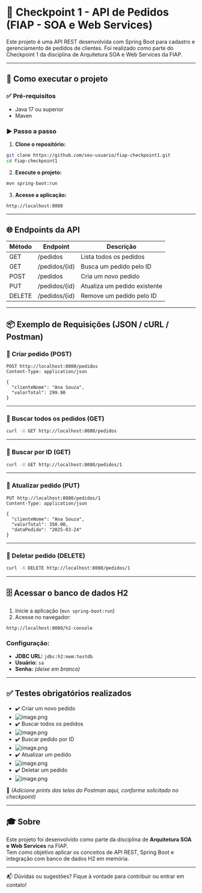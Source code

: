 
# 🧾 Checkpoint 1 - API de Pedidos (FIAP - SOA e Web Services)

Este projeto é uma API REST desenvolvida com Spring Boot para cadastro e gerenciamento de pedidos de clientes. Foi realizado como parte do Checkpoint 1 da disciplina de Arquitetura SOA e Web Services da FIAP.

---

## 🚀 Como executar o projeto

### ✅ Pré-requisitos
- Java 17 ou superior
- Maven

### ▶️ Passo a passo

1. **Clone o repositório:**
```bash
git clone https://github.com/seu-usuario/fiap-checkpoint1.git
cd fiap-checkpoint1
```

2. **Execute o projeto:**
```bash
mvn spring-boot:run
```

3. **Acesse a aplicação:**
```
http://localhost:8080
```

---

## 🌐 Endpoints da API

| Método | Endpoint         | Descrição                       |
|--------|------------------|---------------------------------|
| GET    | /pedidos         | Lista todos os pedidos          |
| GET    | /pedidos/{id}    | Busca um pedido pelo ID         |
| POST   | /pedidos         | Cria um novo pedido             |
| PUT    | /pedidos/{id}    | Atualiza um pedido existente    |
| DELETE | /pedidos/{id}    | Remove um pedido pelo ID        |

---

## 📦 Exemplo de Requisições (JSON / cURL / Postman)

### 🔸 Criar pedido (POST)
```http
POST http://localhost:8080/pedidos
Content-Type: application/json

{
  "clienteNome": "Ana Souza",
  "valorTotal": 299.90
}
```

---

### 🔸 Buscar todos os pedidos (GET)
```bash
curl -X GET http://localhost:8080/pedidos
```

---

### 🔸 Buscar por ID (GET)
```bash
curl -X GET http://localhost:8080/pedidos/1
```

---

### 🔸 Atualizar pedido (PUT)
```http
PUT http://localhost:8080/pedidos/1
Content-Type: application/json

{
  "clienteNome": "Ana Souza",
  "valorTotal": 350.00,
  "dataPedido": "2025-03-24"
}
```

---

### 🔸 Deletar pedido (DELETE)
```bash
curl -X DELETE http://localhost:8080/pedidos/1
```

---

## 🗄️ Acessar o banco de dados H2

1. Inicie a aplicação (`mvn spring-boot:run`)
2. Acesse no navegador:
```
http://localhost:8080/h2-console
```

### Configuração:
- **JDBC URL:** `jdbc:h2:mem:testdb`
- **Usuário:** `sa`
- **Senha:** *(deixe em branco)*

---

## ✅ Testes obrigatórios realizados

- ✔️ Criar um novo pedido
- ![image.png](attachment:1158a068-db6b-41fe-99a4-a64346d401cd:image.png)
- ✔️ Buscar todos os pedidos
- ![image.png](attachment:8b0ff380-79da-4701-ae1e-6df6e2499b7e:image.png)
- ✔️ Buscar pedido por ID
- ![image.png](attachment:60e1bd5b-34e1-4621-b4b7-7611f3122197:image.png)
- ✔️ Atualizar um pedido
- ![image.png](attachment:d9701d80-de9a-4b25-aa88-afece8178edf:image.png)
- ✔️ Deletar um pedido
- ![image.png](attachment:1f2c4377-3e01-48e3-91a4-4ab1c74d9cec:image.png)

📸 *(Adicione prints das telas do Postman aqui, conforme solicitado no checkpoint)*

---

## 🎓 Sobre

Este projeto foi desenvolvido como parte da disciplina de **Arquitetura SOA e Web Services** na FIAP.  
Tem como objetivo aplicar os conceitos de API REST, Spring Boot e integração com banco de dados H2 em memória.

---

📬 Dúvidas ou sugestões? Fique à vontade para contribuir ou entrar em contato!
